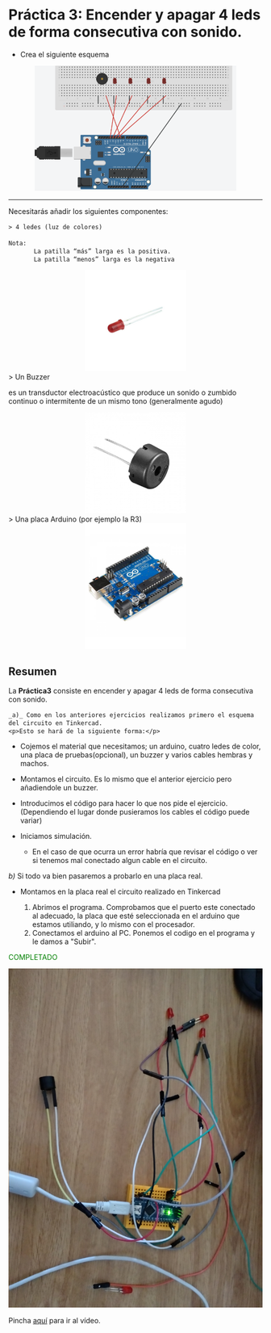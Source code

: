 
    
# Práctica 3: Encender y apagar 4 leds de forma consecutiva con sonido.

- Crea el siguiente esquema 
<div align="center">
<img src="ImagenEjercicio.PNG" alt="drawing" width="400px"/>
</div>
<hr>
Necesitarás añadir los siguientes componentes:  



    > 4 ledes (luz de colores)

    Nota:
           La patilla “más” larga es la positiva.
           La patilla “menos” larga es la negativa 

      
<div align="center">
<img src="../imagenes_readme/ledRojo.jpg" alt="drawing" width="200px"/>
</div>
   > Un Buzzer
    <p> es un transductor electroacústico que produce un sonido o zumbido continuo o intermitente de un mismo tono (generalmente agudo)        </p>  
<div align="center">
<img src="../imagenes_readme/buzzer.jpg" alt="drawing" width="200px"/>
</div>
   > Una placa Arduino (por ejemplo la R3)
<div align="center">
<img src="../imagenes_readme/arduino.jpg" alt="drawing" width="200px"/>
</div>

## Resumen 
La  __Práctica3__ consiste en encender y apagar 4 leds de forma consecutiva con sonido.

    _a)_ Como en los anteriores ejercicios realizamos primero el esquema del circuito en Tinkercad.
    <p>Esto se hará de la siguiente forma:</p>

- Cojemos el material que necesitamos; un arduino, cuatro ledes de color, una placa de pruebas(opcional), un buzzer y  varios cables hembras y machos.
- Montamos el circuito. Es lo mismo que el anterior ejercicio pero añadiendole un buzzer.
- Introducimos el código para hacer lo que nos pide el ejercicio. (Dependiendo el lugar donde pusieramos los cables el código puede variar)
  
- Iniciamos simulación.
    - En el caso de que ocurra un error habría que revisar el código o ver si tenemos mal conectado algun cable en el circuito.


_b)_ Si todo va bien pasaremos a probarlo en una placa real.

  
- Montamos en la placa real el circuito realizado en Tinkercad 
         
    1. Abrimos el programa. Comprobamos que el puerto este conectado al adecuado, la placa que esté seleccionada en el arduino que estamos utiliando, y lo mismo con el procesador.
    2. Conectamos el arduino al PC. Ponemos el codigo en el programa y le damos a "Subir".
    
<span style='color:green'>COMPLETADO</span>

<div align="center">

<img src="ArduinoRealPractica3.jpg" alt="drawing" width="600px" />

</div>

Pincha [aquí](https://github.com/iago1997/Practicas-Arduino/blob/master/3/VideoPactica3.mp4) para ir al vídeo.


  

